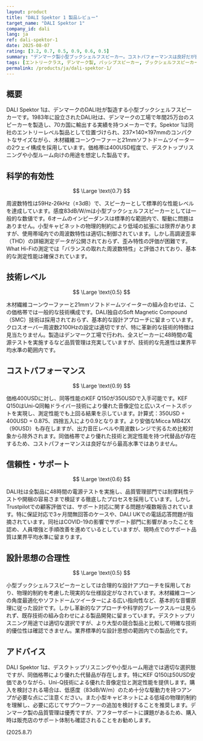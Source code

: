 ```yaml
---
layout: product
title: "DALI Spektor 1 製品レビュー"
target_name: "DALI Spektor 1"
company_id: dali
lang: ja
ref: dali-spektor-1
date: 2025-08-07
rating: [3.2, 0.7, 0.5, 0.9, 0.6, 0.5]
summary: "デンマーク製小型ブックシェルフスピーカー。コストパフォーマンスは良好だが技術的革新性に欠ける"
tags: [エントリークラス, デンマーク製, パッシブスピーカー, ブックシェルフスピーカー]
permalink: /products/ja/dali-spektor-1/
---
```

## 概要

DALI Spektor 1は、デンマークのDALI社が製造する小型ブックシェルフスピーカーです。1983年に設立されたDALI社は、デンマークの工場で年間25万台のスピーカーを製造し、70カ国に輸出する実績を持つメーカーです。Spektor 1は同社のエントリーレベル製品として位置づけられ、237×140×197mmのコンパクトなサイズながら、木材繊維コーンウーファーと21mmソフトドームツイーターの2ウェイ構成を採用しています。価格帯は400USD程度で、デスクトップリスニングや小型ルーム向けの用途を想定した製品です。

## 科学的有効性

$$ \Large \text{0.7} $$

周波数特性は59Hz-26kHz（±3dB）で、スピーカーとして標準的な性能レベルを達成しています。感度83dB/W/mは小型ブックシェルフスピーカーとしては一般的な数値です。6オームのインピーダンスは標準的な範囲内で、駆動に問題はありません。小型キャビネットの物理的制約により低域の拡張には限界がありますが、使用帯域内での周波数特性は適切に制御されています。しかし高調波歪率（THD）の詳細測定データが公開されておらず、歪み特性の評価が困難です。What Hi-Fiの測定では「バランスの取れた周波数特性」と評価されており、基本的な測定性能は確保されています。

## 技術レベル

$$ \Large \text{0.5} $$

木材繊維コーンウーファーと21mmソフトドームツイーターの組み合わせは、この価格帯では一般的な技術構成です。DALI独自のSoft Magnetic Compound（SMC）技術は採用されておらず、基本的な設計アプローチに留まっています。クロスオーバー周波数2100Hzの設定は適切ですが、特に革新的な技術的特徴は見当たりません。製造はデンマーク工場で行われ、全スピーカーに48時間の電源テストを実施するなど品質管理は充実していますが、技術的な先進性は業界平均水準の範囲内です。

## コストパフォーマンス

$$ \Large \text{0.9} $$

価格400USDに対し、同等性能のKEF Q150が350USDで入手可能です。KEF Q150はUni-Q同軸ドライバー技術により優れた音像定位と広いスイートスポットを実現し、測定性能でも上回る結果を示しています。計算式：350USD ÷ 400USD = 0.875、四捨五入により0.9となります。より安価なMicca MB42X（90USD）も存在しますが、出力音圧レベルや周波数レンジで劣るため比較対象から除外されます。同価格帯でより優れた技術と測定性能を持つ代替品が存在するため、コストパフォーマンスは良好ながら最高水準ではありません。

## 信頼性・サポート

$$ \Large \text{0.6} $$

DALI社は全製品に48時間の電源テストを実施し、品質管理部門では耐摩耗性テストや開梱の容易さまで検証する徹底したプロセスを採用しています。しかしTrustpilotでの顧客評価では、サポート対応に関する問題が複数報告されています。特に保証対応で3ヶ月間無回答のケースや、DALI UKでの電話応答問題が指摘されています。同社はCOVID-19の影響でサポート部門に影響があったことを認め、人員増強と手順改善を進めているとしていますが、現時点でのサポート品質は業界平均水準に留まります。

## 設計思想の合理性

$$ \Large \text{0.5} $$

小型ブックシェルフスピーカーとしては合理的な設計アプローチを採用しており、物理的制約を考慮した現実的な仕様設定がなされています。木材繊維コーンの角度最適化やソフトドームツイーターによる広い指向性など、基本的な音響原理に従った設計です。しかし革新的なアプローチや科学的ブレークスルーは見られず、既存技術の組み合わせによる製品開発に留まっています。デスクトップリスニング用途では適切な選択ですが、より大型の競合製品と比較して明確な技術的優位性は確認できません。業界標準的な設計思想の範囲内での製品化です。

## アドバイス

DALI Spektor 1は、デスクトップリスニングや小型ルーム用途では適切な選択肢ですが、同価格帯により優れた代替品が存在します。特にKEF Q150は50USD安価でありながら、Uni-Q技術による優れた音像定位と測定性能を提供します。購入を検討される場合は、低感度（83dB/W/m）のため十分な駆動力を持つアンプが必要な点にご注意ください。また小型キャビネットによる低域の物理的制約を理解し、必要に応じてサブウーファーの追加を検討することを推奨します。デンマーク製の品質管理は優秀ですが、アフターサポートに課題があるため、購入時は販売店のサポート体制も確認されることをお勧めします。

(2025.8.7)
